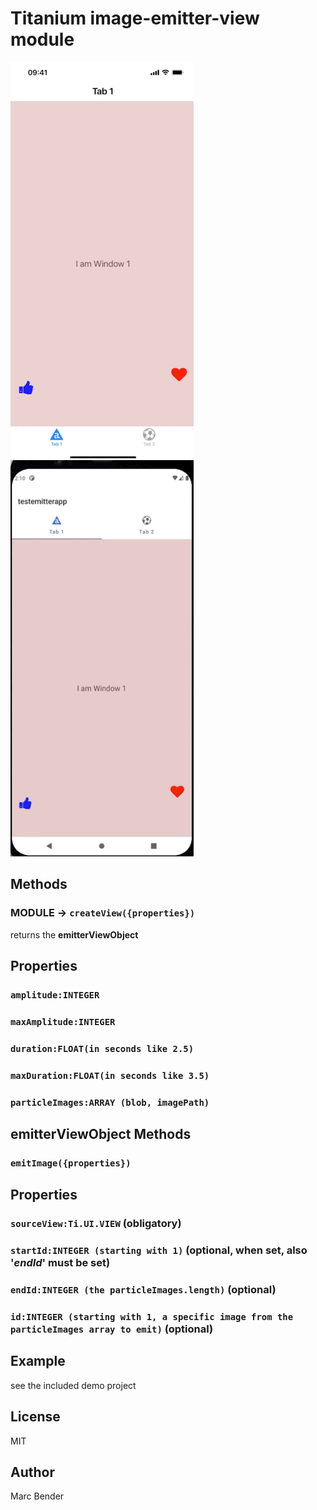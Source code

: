 # Titanium image-emitter-view module 



<img src="./ios-demo.gif" width="293" height="634" alt="ios-demo" />

<img src="./android-demo.gif" width="293" height="634" alt="android-demo" />



## Methods

### MODULE  -> `createView({properties}) `
returns the **emitterViewObject**

## Properties

### `amplitude:INTEGER`

### `maxAmplitude:INTEGER`

### `duration:FLOAT(in seconds like 2.5)`

### `maxDuration:FLOAT(in seconds like 3.5)`

### `particleImages:ARRAY (blob, imagePath)`



## emitterViewObject Methods
### `emitImage({properties}) `

## Properties

### `sourceView:Ti.UI.VIEW` (obligatory)

### `startId:INTEGER (starting with 1)` (optional, when set, also '***endId***' must be set)

### `endId:INTEGER (the particleImages.length)` (optional)

### `id:INTEGER (starting with 1, a specific image from the particleImages array to emit)` (optional)



## Example

see the included demo project

## License

MIT

## Author

Marc Bender

